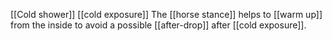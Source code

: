 [[Cold shower]]
[[cold exposure]]
The [[horse stance]] helps to [[warm up]] from the inside to avoid a possible [[after-drop]] after [[cold exposure]]. 